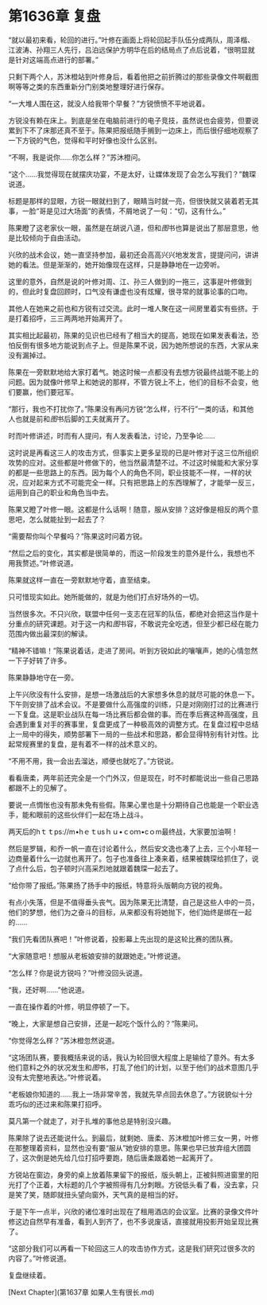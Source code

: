 # 第1636章 复盘

“就以最初来看，轮回的进行。”叶修在画面上将轮回起手队伍分成两队，周泽楷、江波涛、孙翔三人先行，吕泊远保护方明华在后的结局点了点后说着，“很明显就是针对这端高点进行的部署。”

只剩下两个人，苏沐橙站到叶修身后，看着他把之前折腾过的那些录像文件啊截图啊等等之类的东西重新分门别类地整理好进行保存。

“一大堆人围在这，就没人给我带个早餐？”方锐愤愤不平地说着。

方锐没有赖在床上。到底是坐在电脑前进行的电子竞技，虽然说也会疲劳，但要说累到下不了床那还真不至于。陈果把报纸随手搁到一边床上，而后很仔细地观察了一下方锐的气色，觉得和平时好像也没什么区别。

“不啊，我是说你……你怎么样？”苏沐橙问。

“这个……我觉得现在就摆庆功宴，不是太好，让媒体发现了会怎么写我们？”魏琛说道。

标题是那样的显眼，方锐一眼就扫到了，眼睛当时就一亮，但很快就又装着若无其事，一脸“哥是见过大场面”的表情，不屑地说了一句：“切，这有什么。”

陈果瞪了这老家伙一眼，虽然是在胡说八道，但和*图*书也算是说出了那层意思，他是比较倾向于自由活动。

兴欣的战术会议，她一直坚持参加，最初还会高高兴兴地发发言，提提问问，讲讲她的看法。但是渐渐的，她开始像现在这样，只是静静地在一边旁听。

这里的意外，自然是说的叶修对周、江、孙三人做到的一拖三，这事是叶修做到的，但此时复盘回顾时，口气没有谦虚也没有炫耀，很寻常的就事论事的口吻。

其他人在她来之前也和方锐有过交流。此时一堆人聚在这一间房里着实有些挤。于是打着招呼，三三两两地开始离开了。

其实相比起最初，陈果的见识也已经有了相当大的提高，她现在如果发表看法，恐怕反倒有很多地方能说到点子上。但是陈果不说，因为她所想说的东西，大家从来没有漏掉过。

陈果在一旁默默地给大家打着气。她这时候一点都没有去想方锐最终战能不能上的问题。因为就像叶修早上和她说的那样，不管方锐上不上，他们的目标不会变，他们要赢，他们要冠军。

“那行，我也不打扰你了。”陈果没有再问方锐“怎么样，行不行”一类的话，和其他人也就是前和*图*书后脚的工夫就离开了。

时而叶修讲述，时而有人提问，有人发表看法，讨论，乃至争论……

这时说是再看这三人的攻击方式，但事实上更多呈现的已是叶修对于这三位所组织攻势的应对。这些都是叶修做下的，他当然最清楚不过。不过这时候能和大家分享的都是一些思路上的东西。因为每个人的角色不同，职业技能不一样，一样的状况，应对起来方式不可能完全一样。只有把思路上的东西理解了，才能举一反三，运用到自己的职业和角色当中去。

陈果又瞪了叶修一眼。这都是什么话啊！随意，服从安排？这好像是相反的两个意思吧，怎么就能扯到一起去了？

“需要帮你叫个早餐吗？”陈果这时问着方锐。

“然后之后的变化，其实都是很简单的，而这一阶段发生的意外是什么，我想也不用我赘述。”叶修说道。

陈果就这样一直在一旁默默地守着，直至结束。

只可惜现实如此。她所能做的，就是为他们打点好场外的一切。

当然很多次。不只兴欣，联盟中任何一支志在冠军的队伍，都绝对会把这当作是十分重点的研究课题。对于这一内和*图*书容，不敢说完全吃透，但至少都已经在能力范围内做出最深刻的解读。

“精神不错嘛！”陈果说着话，走进了房间。听到方锐如此的嚷嚷声，她的心情忽然一下子好转了许多。

陈果静静地守在一旁。

上午兴欣没有什么安排，是想一场激战后的大家想多休息的就尽可能的休息一下。下午则安排了战术会议。不是要做什么高强度的训练，只是对刚刚打过的比赛进行一下复盘。这是职业战队在每一场比赛后都会做的事。而在季后赛这种高强度，且会遇到重复对手的赛事里，复盘更成了一种极高效的调整方式。在复盘过程中总结上一局中的得失，顺势部署下一局的一些战术和思路，都会显得特别有针对性。比起常规赛里的复盘，是有着不一样的战术意义的。

“不用不用，我一会出去溜达，顺便也就吃了。”方锐说。

看看唐柔，两年前还完全是一个门外汉，但是现在，时不时都能说出一些自己思路都跟不上的见解了。

要说一点惆怅也没有那未免有些假。陈果心里也是十分期待自己也能是一个职业选手，能和眼前的这些伙伴们一起在场上战斗。

两天后的hｔｔps://m•hｅｔusｈｕ•ｃoｍ•cｏm最终战，大家要加油啊！

然后是罗辑，和乔一帆一直在讨论着什么，然后安文逸也凑了上去，三个小年轻一边商量着什么一边就也离开了。包子也准备往上凑来着，结果被魏琛给抓住了，说了点什么后，包子顿时兴高采烈地就跟着魏琛一起去了。

“给你带了报纸。”陈果扬了扬手中的报纸，特意将头版朝向方锐的视角。

有点小失落，但是不值得垂头丧气。因为陈果无比清楚，自己是这些人中的一员，他们的梦想，他们为之奋斗的目标，从来都没有将她抛下，他们始终是绑在一起的……

“我们先看团队赛吧！”叶修说着，投影幕上先出现的是这轮比赛的团队赛。

“大家随意吧！想服从老板娘安排的就跟她走。”叶修说道。

“怎么样？你是说方锐吗？”叶修没回头说道。

“我，还好啊……”他说道。

一直在操作着的叶修，明显停顿了一下。

“晚上，大家是想自己安排，还是一起吃个饭什么的？”陈果问。

“你觉得怎么样？”苏沐橙忽然说道。

“这场团队赛，要我概括来说的话，我认为轮回很大程度上是输给了意外。有太多他们意料之外的状况发生和*图*书，打乱了他们的计划，以至于他们的战术意图几乎没有太完整地表达。”叶修说着。

“老板娘你知道的……我上一场非常辛苦，我就先早点回去休息了。”方锐貌似十分乖巧似的还过来和陈果打招呼。

莫凡第一个就走了，对于扎堆的事他总是特别没兴趣。

陈果除了说去还能说什么。到最后，就剩她、唐柔、苏沐橙加叶修三女一男，叶修在那整理着资料，显然也没有要“服从”她安排的意思。陈果也早已放弃组大团圆了，这次倒是她先给几位打招呼要跑，随后唐柔跟着她一起离开了。

方锐站在窗边，身旁的桌上放着陈果留下的报纸，版头朝上，正被斜照进窗里的阳光打了个正着，大标题的几个字被照得有几分刺眼。方锐低头看了看，没去拿，只是笑了笑，随即就扭头望向窗外，天气真的是相当的好。

于是下午一点半，兴欣的诸位准时出现在了租用酒店的会议室。比赛的录像文件叶修这边自然早有准备，看到人到齐了，也不多说废话，直接就用投影开始呈现比赛了。

“这部分我们可以再看一下轮回这三人的攻击协作方式，这是我们研究过很多次的内容了。”叶修说道。

复盘继续着。



[Next Chapter](第1637章 如果人生有很长.md)